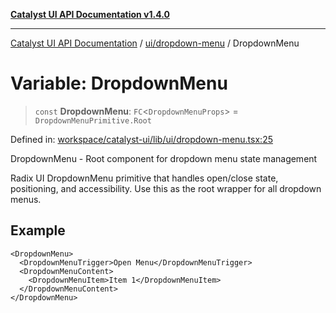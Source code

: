 [**Catalyst UI API Documentation v1.4.0**](../../../README.md)

---

[Catalyst UI API Documentation](../../../README.md) / [ui/dropdown-menu](../README.md) / DropdownMenu

# Variable: DropdownMenu

> `const` **DropdownMenu**: `FC`\<`DropdownMenuProps`\> = `DropdownMenuPrimitive.Root`

Defined in: [workspace/catalyst-ui/lib/ui/dropdown-menu.tsx:25](https://github.com/TheBranchDriftCatalyst/catalyst-ui/blob/main/lib/ui/dropdown-menu.tsx#L25)

DropdownMenu - Root component for dropdown menu state management

Radix UI DropdownMenu primitive that handles open/close state, positioning, and accessibility.
Use this as the root wrapper for all dropdown menus.

## Example

```tsx
<DropdownMenu>
  <DropdownMenuTrigger>Open Menu</DropdownMenuTrigger>
  <DropdownMenuContent>
    <DropdownMenuItem>Item 1</DropdownMenuItem>
  </DropdownMenuContent>
</DropdownMenu>
```
